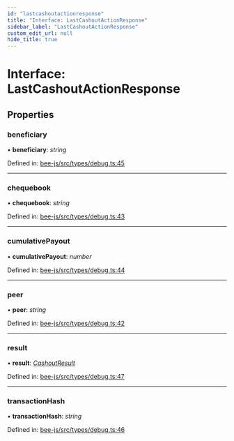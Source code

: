 ```yaml
---
id: "lastcashoutactionresponse"
title: "Interface: LastCashoutActionResponse"
sidebar_label: "LastCashoutActionResponse"
custom_edit_url: null
hide_title: true
---
```


# Interface: LastCashoutActionResponse

## Properties

### beneficiary

• **beneficiary**: *string*

Defined in: [bee-js/src/types/debug.ts:45](https://github.com/ethersphere/bee-js/blob/0ac3a7d/src/types/debug.ts#L45)

___

### chequebook

• **chequebook**: *string*

Defined in: [bee-js/src/types/debug.ts:43](https://github.com/ethersphere/bee-js/blob/0ac3a7d/src/types/debug.ts#L43)

___

### cumulativePayout

• **cumulativePayout**: *number*

Defined in: [bee-js/src/types/debug.ts:44](https://github.com/ethersphere/bee-js/blob/0ac3a7d/src/types/debug.ts#L44)

___

### peer

• **peer**: *string*

Defined in: [bee-js/src/types/debug.ts:42](https://github.com/ethersphere/bee-js/blob/0ac3a7d/src/types/debug.ts#L42)

___

### result

• **result**: [*CashoutResult*](cashoutresult.md)

Defined in: [bee-js/src/types/debug.ts:47](https://github.com/ethersphere/bee-js/blob/0ac3a7d/src/types/debug.ts#L47)

___

### transactionHash

• **transactionHash**: *string*

Defined in: [bee-js/src/types/debug.ts:46](https://github.com/ethersphere/bee-js/blob/0ac3a7d/src/types/debug.ts#L46)
